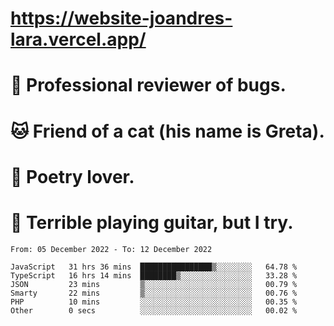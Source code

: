 # https://website-joandres-lara.vercel.app/
# 🐛 Professional reviewer of bugs.
# 🐱 Friend of a cat (his name is Greta).
# 📜 Poetry lover.
# 🎸 Terrible playing guitar, but I try.

<!--START_SECTION:waka-->

```text
From: 05 December 2022 - To: 12 December 2022

JavaScript   31 hrs 36 mins  ████████████████▒░░░░░░░░   64.78 %
TypeScript   16 hrs 14 mins  ████████▒░░░░░░░░░░░░░░░░   33.28 %
JSON         23 mins         ▒░░░░░░░░░░░░░░░░░░░░░░░░   00.79 %
Smarty       22 mins         ▒░░░░░░░░░░░░░░░░░░░░░░░░   00.76 %
PHP          10 mins         ░░░░░░░░░░░░░░░░░░░░░░░░░   00.35 %
Other        0 secs          ░░░░░░░░░░░░░░░░░░░░░░░░░   00.02 %
```

<!--END_SECTION:waka-->
